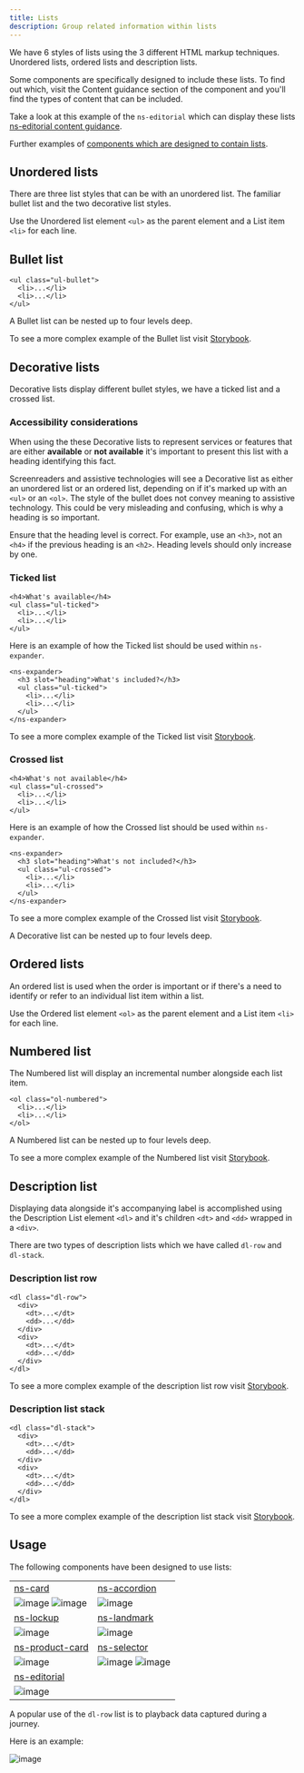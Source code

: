 ```yaml
---
title: Lists
description: Group related information within lists
---
```


We have 6 styles of lists using the 3 different HTML markup techniques. Unordered lists, ordered lists and description lists.

Some components are specifically designed to include these lists. To find out which, visit the Content guidance section of the component and you'll find the types of content that can be included.

Take a look at this example of the `ns-editorial` which can display these lists [ns-editorial content guidance](components/ns-editorial.md#content-guidance).

Further examples of [components which are designed to contain lists](#usage).

## Unordered lists

There are three list styles that can be with an unordered list. The familiar bullet list and the two decorative list styles.

Use the Unordered list element `<ul>` as the parent element and a List item `<li>` for each line.

## Bullet list

```markup
<ul class="ul-bullet">
  <li>...</li>
  <li>...</li>
</ul>
```

A Bullet list can be nested up to four levels deep.

To see a more complex example of the Bullet list visit [Storybook](https://main--63ea3fa8c3721b415537bccc.chromatic.com/?path=/story/foundations-lists--ul-bullet).

## Decorative lists

Decorative lists display different bullet styles, we have a ticked list and a crossed list.

### Accessibility considerations

When using the these Decorative lists to represent services or features that are either **available** or **not available** it's important to present this list with a heading identifying this fact.

Screenreaders and assistive technologies will see a Decorative list as either an unordered list or an ordered list, depending on if it's marked up with an `<ul>` or an `<ol>`. The style of the bullet does not convey meaning to assistive technology. This could be very misleading and confusing, which is why a heading is so important.

Ensure that the heading level is correct. For example, use an `<h3>`, not an `<h4>` if the previous heading is an `<h2>`. Heading levels should only increase by one.

### Ticked list

```markup
<h4>What's available</h4>
<ul class="ul-ticked">
  <li>...</li>
  <li>...</li>
</ul>
```

Here is an example of how the Ticked list should be used within `ns-expander`.

```markup
<ns-expander>
  <h3 slot="heading">What's included?</h3>
  <ul class="ul-ticked">
    <li>...</li>
    <li>...</li>
  </ul>
</ns-expander>
```

To see a more complex example of the Ticked list visit [Storybook](https://main--63ea3fa8c3721b415537bccc.chromatic.com/?path=/story/foundations-lists--ul-ticked).

### Crossed list

```markup
<h4>What's not available</h4>
<ul class="ul-crossed">
  <li>...</li>
  <li>...</li>
</ul>
```

Here is an example of how the Crossed list should be used within `ns-expander`.

```markup
<ns-expander>
  <h3 slot="heading">What's not included?</h3>
  <ul class="ul-crossed">
    <li>...</li>
    <li>...</li>
  </ul>
</ns-expander>
```

To see a more complex example of the Crossed list visit [Storybook](https://main--63ea3fa8c3721b415537bccc.chromatic.com/?path=/story/foundations-lists--ul-crossed).

A Decorative list can be nested up to four levels deep.

## Ordered lists

An ordered list is used when the order is important or if there's a need to identify or refer to an individual list item within a list.

Use the Ordered list element `<ol>` as the parent element and a List item `<li>` for each line.

## Numbered list

The Numbered list will display an incremental number alongside each list item.

```markup
<ol class="ol-numbered">
  <li>...</li>
  <li>...</li>
</ol>
```

A Numbered list can be nested up to four levels deep.

To see a more complex example of the Numbered list visit [Storybook](https://main--63ea3fa8c3721b415537bccc.chromatic.com/?path=/story/foundations-lists--ol-numbered).

## Description list

Displaying data alongside it's accompanying label is accomplished using the Description List element `<dl>` and it's children `<dt>` and `<dd>` wrapped in a `<div>`.

There are two types of description lists which we have called `dl-row` and `dl-stack`.

### Description list row

```markup
<dl class="dl-row">
  <div>
    <dt>...</dt>
    <dd>...</dd>
  </div>
  <div>
    <dt>...</dt>
    <dd>...</dd>
  </div>
</dl>
```

To see a more complex example of the description list row visit [Storybook](https://main--63ea3fa8c3721b415537bccc.chromatic.com/?path=/story/foundations-lists--dl-row).

### Description list stack

```markup
<dl class="dl-stack">
  <div>
    <dt>...</dt>
    <dd>...</dd>
  </div>
  <div>
    <dt>...</dt>
    <dd>...</dd>
  </div>
</dl>
```

To see a more complex example of the description list stack visit [Storybook](https://main--63ea3fa8c3721b415537bccc.chromatic.com/?path=/story/foundations-lists--dl-stack).

## Usage

The following components have been designed to use lists:

|  |  |
| :--- | :--- |
| [ns-card](components/ns-card.md) | [ns-accordion](components/ns-accordion.md) |
| ![image](images/lists/usage-ns-card.webp) ![image](images/lists/usage-ns-card2.webp) | ![image](images/lists/usage-ns-accordion.webp) |
| [ns-lockup](components/ns-lockup.md) | [ns-landmark](components/ns-landmark.md) |
| ![image](images/lists/usage-ns-lockup.webp) | ![image](images/lists/usage-ns-landmark.webp) |
| [ns-product-card](components/ns-product-card.md) | [ns-selector](components/ns-selector.md) |
| ![image](images/lists/usage-ns-product-card.webp) | ![image](images/lists/usage-ns-selector.webp) ![image](images/lists/usage-ns-selector2.webp) |
| [ns-editorial](components/ns-editorial.md) |  |
| ![image](images/lists/usage-ns-editorial.webp) |  |

A popular use of the `dl-row` list is to playback data captured during a journey.

Here is an example:

![image](images/lists/usage-dl-row-playback.webp)
